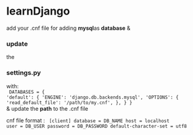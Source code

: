 # learnDjango

add your .cnf file for adding <b>mysql</b>as <b>database</b> 
& <h3>update</h3> the <h3>settings.py</h3> with:
<br><code>
DATABASES = {
    'default': {
        'ENGINE': 'django.db.backends.mysql',
        'OPTIONS': {
            'read_default_file': '/path/to/my.cnf',
        },
    }
}
<br></code>
& update the <b>path</b> to the .cnf file

cnf file format :
<code>
[client]
database = DB_NAME
host = localhost
user = DB_USER
password = DB_PASSWORD
default-character-set = utf8
</code>
